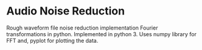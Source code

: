 # Audio Noise Reduction
Rough waveform file noise reduction implementation Fourier transformations in python.
Implemented in python 3.
Uses numpy library for FFT and, pyplot for plotting the data.